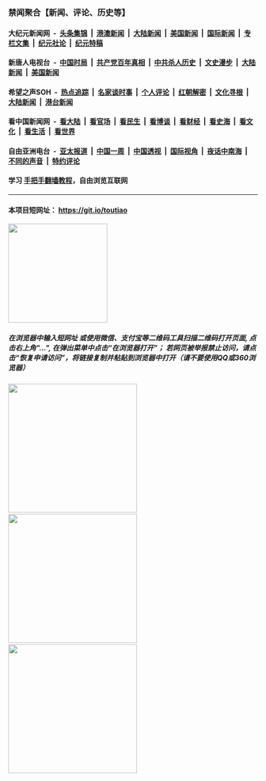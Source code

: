 ### 禁闻聚合【新闻、评论、历史等】

#### 大纪元新闻网 &nbsp;-&nbsp; [头条集锦](indexes/E头条集锦.md?t=02032122) &nbsp;|&nbsp; [港澳新闻](indexes/E港澳新闻.md?t=02032122)  &nbsp;|&nbsp; [大陆新闻](indexes/E大陆新闻.md?t=02032122) &nbsp;|&nbsp; [美国新闻](indexes/E美国新闻.md?t=02032122) &nbsp;|&nbsp; [国际新闻](indexes/E国际新闻.md?t=02032122) &nbsp;|&nbsp; [专栏文集](indexes/E专栏文集.md?t=02032122) &nbsp;|&nbsp; [纪元社论](indexes/E纪元社论.md?t=02032122) &nbsp;|&nbsp; [纪元特稿](indexes/E纪元特稿.md?t=02032122) 

#### 新唐人电视台 &nbsp;-&nbsp; [中国时局](indexes/N中国时局.md?t=02032122) &nbsp;|&nbsp; [共产党百年真相](indexes/N共产党百年真相.md?t=02032122) &nbsp;|&nbsp; [中共杀人历史](indexes/N中共杀人历史.md?t=02032122) &nbsp;|&nbsp; [文史漫步](indexes/N文史漫步.md?t=02032122) &nbsp;|&nbsp; [大陆新闻](indexes/N大陆新闻.md?t=02032122) &nbsp;|&nbsp; [美国新闻](indexes/N美国新闻.md?t=02032122)

#### 希望之声SOH &nbsp;-&nbsp; [热点追踪](indexes/H热点追踪.md?t=02032122) &nbsp;|&nbsp; [名家谈时事](indexes/H名家谈时事.md?t=02032122) &nbsp;|&nbsp; [个人评论](indexes/H个人评论.md?t=02032122)  &nbsp;|&nbsp; [红朝解密](indexes/H红朝解密.md?t=02032122) &nbsp;|&nbsp; [文化寻根](indexes/H文化寻根.md?t=02032122) &nbsp;|&nbsp; [大陆新闻](indexes/H大陆新闻.md?t=02032122) &nbsp;|&nbsp; [港台新闻](indexes/H港台新闻.md?t=02032122)

#### 看中国新闻网 &nbsp;-&nbsp; [看大陆](indexes/S看大陆.md?t=02032122) &nbsp;|&nbsp; [看官场](indexes/S看官场.md?t=02032122) &nbsp;|&nbsp; [看民生](indexes/S看民生.md?t=02032122)  &nbsp;|&nbsp; [看博谈](indexes/S看博谈.md?t=02032122) &nbsp;|&nbsp; [看财经](indexes/S看财经.md?t=02032122) &nbsp;|&nbsp; [看史海](indexes/S看史海.md?t=02032122) &nbsp;|&nbsp; [看文化](indexes/S看文化.md?t=02032122) &nbsp;|&nbsp; [看生活](indexes/S看生活.md?t=02032122) &nbsp;|&nbsp; [看世界](indexes/S看世界.md?t=02032122)

#### 自由亚洲电台 &nbsp;-&nbsp; [亚太报道](indexes/R亚太报道.md?t=02032122) &nbsp;|&nbsp; [中国一周](indexes/R中国一周.md?t=02032122) &nbsp;|&nbsp; [中国透视](indexes/R中国透视.md?t=02032122)  &nbsp;|&nbsp; [国际视角](indexes/R国际视角.md?t=02032122) &nbsp;|&nbsp; [夜话中南海](indexes/R夜话中南海.md?t=02032122) &nbsp;|&nbsp; [不同的声音](indexes/R不同的声音.md?t=02032122) &nbsp;|&nbsp; [特约评论](indexes/R特约评论.md?t=02032122)

#### 学习 [手把手翻墙教程](https://github.com/gfw-breaker/guides/wiki)，自由浏览互联网

----

#### 本项目短网址： https://git.io/toutiao
<img src="https://raw.githubusercontent.com/gfw-breaker/banned-news/master/scripts/img/qr.png" width="200px"/>  

##### 在浏览器中输入短网址 或使用微信、支付宝等二维码工具扫描二维码打开页面, 点击右上角"...", 在弹出菜单中点击“在浏览器打开”； 若网页被举报禁止访问，请点击“恢复申请访问”，将链接复制并粘贴到浏览器中打开（请不要使用QQ或360浏览器）

<img src="https://raw.githubusercontent.com/gfw-breaker/banned-news/master/scripts/img/1.png" width="260px"/> &nbsp; <img src="https://raw.githubusercontent.com/gfw-breaker/banned-news/master/scripts/img/2.png" width="260px"/> &nbsp; <img src="https://raw.githubusercontent.com/gfw-breaker/banned-news/master/scripts/img/3.png" width="260px"/>
